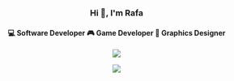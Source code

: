 <p>
	<h3 align="center">Hi 👋, I'm Rafa</h3>
</p>
<p align="center">
	<h4 align="center">
    💻 Software Developer 
    🎮 Game Developer 
    📏 Graphics Designer  
	</h4>
</p>
<p align="center">
    <img  src="https://github-readme-stats.vercel.app/api?username=raf-underscore&theme=dark&hide_border=true" />
</p>
<p align="center">
	<img  src="https://github-readme-stats.vercel.app/api/top-langs/?username=raf-underscore&theme=dark&layout=compact&hide_border=true&card_width=445"/>
</p>
	

